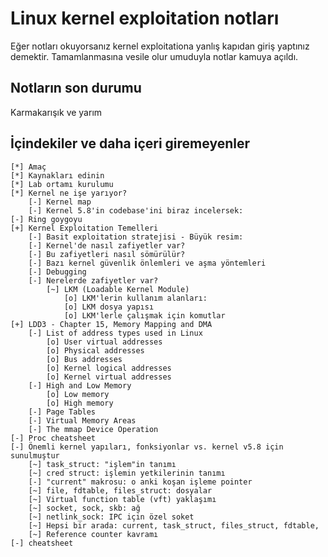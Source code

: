 # Linux kernel exploitation notları
Eğer notları okuyorsanız kernel exploitationa yanlış kapıdan giriş yaptınız demektir. Tamamlanmasına vesile olur umuduyla notlar kamuya açıldı.

## Notların son durumu
Karmakarışık ve yarım

## İçindekiler ve daha içeri giremeyenler
```
[*] Amaç
[*] Kaynakları edinin
[*] Lab ortamı kurulumu
[*] Kernel ne işe yarıyor?
    [-] Kernel map
    [-] Kernel 5.8'in codebase'ini biraz incelersek:
[-] Ring goygoyu
[+] Kernel Exploitation Temelleri
    [-] Basit exploitation stratejisi - Büyük resim:
    [-] Kernel'de nasıl zafiyetler var?
    [-] Bu zafiyetleri nasıl sömürülür?
    [-] Bazı kernel güvenlik önlemleri ve aşma yöntemleri
    [-] Debugging
    [-] Nerelerde zafiyetler var?
        [~] LKM (Loadable Kernel Module)
            [o] LKM'lerin kullanım alanları:
            [o] LKM dosya yapısı
            [o] LKM'lerle çalışmak için komutlar
[+] LDD3 - Chapter 15, Memory Mapping and DMA
    [-] List of address types used in Linux
        [o] User virtual addresses
        [o] Physical addresses
        [o] Bus addresses
        [o] Kernel logical addresses
        [o] Kernel virtual addresses
    [-] High and Low Memory
        [o] Low memory
        [o] High memory
    [-] Page Tables
    [-] Virtual Memory Areas
    [-] The mmap Device Operation
[-] Proc cheatsheet
[-] Önemli kernel yapıları, fonksiyonlar vs. kernel v5.8 için sunulmuştur
    [~] task_struct: "işlem"in tanımı
    [~] cred struct: işlemin yetkilerinin tanımı
    [-] "current" makrosu: o anki koşan işleme pointer
    [~] file, fdtable, files_struct: dosyalar
    [~] Virtual function table (vft) yaklaşımı
    [~] socket, sock, skb: ağ
    [~] netlink_sock: IPC için özel soket
    [~] Hepsi bir arada: current, task_struct, files_struct, fdtable,
    [~] Reference counter kavramı
[-] cheatsheet
```
